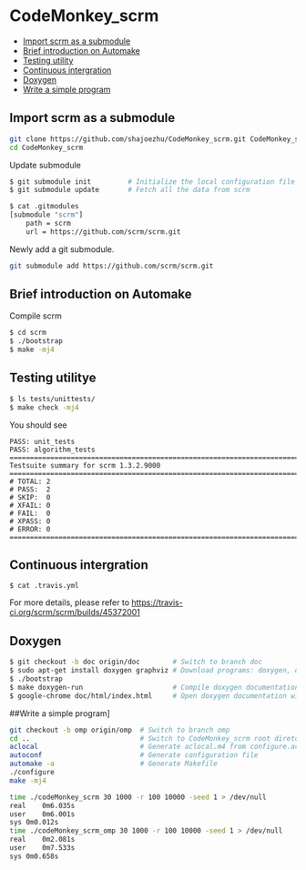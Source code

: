 # CodeMonkey_scrm

 - [Import scrm as a submodule](#submodule)
 - [Brief introduction on Automake](#automake)
 - [Testing utility](#unittest)
 - [Continuous intergration](#travis)
 - [Doxygen](#doxygen)
 - [Write a simple program](#scrm)

## Import scrm as a submodule<a name="submodule"></a>
```bash
git clone https://github.com/shajoezhu/CodeMonkey_scrm.git CodeMonkey_scrm
cd CodeMonkey_scrm
```
Update submodule
```bash
$ git submodule init         # Initialize the local configuration file
$ git submodule update       # Fetch all the data from scrm
```
```bash
$ cat .gitmodules 
[submodule "scrm"]
	path = scrm
	url = https://github.com/scrm/scrm.git
```
Newly add a git submodule.
```bash
git submodule add https://github.com/scrm/scrm.git
```

## Brief introduction on Automake<a name="automake"></a>
Compile scrm
```bash
$ cd scrm
$ ./bootstrap
$ make -mj4
```

## Testing utilitye<a name="unittest"></a>
```bash
$ ls tests/unittests/
$ make check -mj4
```

You should see
```
PASS: unit_tests
PASS: algorithm_tests
============================================================================
Testsuite summary for scrm 1.3.2.9000
============================================================================
# TOTAL: 2
# PASS:  2
# SKIP:  0
# XFAIL: 0
# FAIL:  0
# XPASS: 0
# ERROR: 0
============================================================================
```

## Continuous intergration<a name="travis"></a>
```
$ cat .travis.yml
```
For more details, please refer to https://travis-ci.org/scrm/scrm/builds/45372001

## Doxygen<a name="doxygen"></a>
```bash
$ git checkout -b doc origin/doc        # Switch to branch doc
$ sudo apt-get install doxygen graphviz # Download programs: doxygen, dot
$ ./bootstrap
$ make doxygen-run                      # Compile doxygen documentation
$ google-chrome doc/html/index.html     # Open doxygen documentation with your favourite web browser
```

##Write a simple program]<a name="scrm"></a>
```bash
git checkout -b omp origin/omp  # Switch to branch omp
cd ..                           # Switch to CodeMonkey_scrm root diretory
aclocal                         # Generate aclocal.m4 from configure.ac file
autoconf                        # Generate configuration file
automake -a                     # Generate Makefile
./configure
make -mj4

time ./codeMonkey_scrm 30 1000 -r 100 10000 -seed 1 > /dev/null
real	0m6.035s
user	0m6.001s
sys	0m0.012s
time ./codeMonkey_scrm_omp 30 1000 -r 100 10000 -seed 1 > /dev/null
real	0m2.081s
user	0m7.533s
sys	0m0.658s
```
